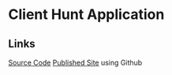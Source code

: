 # Client Hunt Application

## Links

[Source Code](https://github.com/annie0sc/ac-client-hunt/)
[Published Site](https://annie0sc.github.io/ac-client-hunt/) using Github

